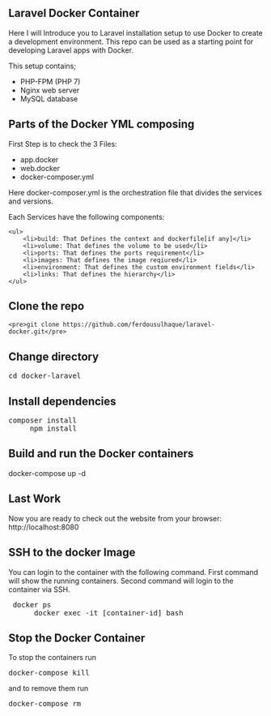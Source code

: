 ## Laravel Docker Container

Here I will Introduce you to Laravel installation setup to use Docker to create a development environment. This repo can be used as a starting point for developing Laravel apps with Docker.

This setup contains;
    <ul>
        <li>PHP-FPM (PHP 7)</li>
        <li>Nginx web server</li>
        <li>MySQL database</li>
    </ul>

## Parts of the Docker YML composing

First Step is to check the 3 Files:
    <ul>
        <li>app.docker</li>
        <li>web.docker</li>
        <li>docker-composer.yml</li>
    </ul>

Here docker-composer.yml is the orchestration file that divides the services and versions.

Each Services have the following components:

    <ul>
        <li>build: That Defines the context and dockerfile[if any]</li>
        <li>volume: That defines the volume to be used</li>
        <li>ports: That defines the ports requirement</li>
        <li>images: That defines the image reqiured</li>
        <li>environment: That defines the custom environment fields</li>
        <li>links: That defines the hierarchy</li>
    </ul>

## Clone the repo
    <pre>git clone https://github.com/ferdousulhaque/laravel-docker.git</pre>

## Change directory
<pre>cd docker-laravel</pre>

## Install dependencies

<pre>composer install
     npm install</pre>

## Build and run the Docker containers
docker-compose up -d

## Last Work
Now you are ready to check out the website from your browser: http://localhost:8080

## SSH to the docker Image
You can login to the container with the following command. First command will show the running containers. Second command will login to the container via SSH.

<pre> docker ps
      docker exec -it [container-id] bash</pre>

## Stop the Docker Container

To stop the containers run 
<pre>docker-compose kill</pre>

and to remove them run 
<pre>docker-compose rm</pre>